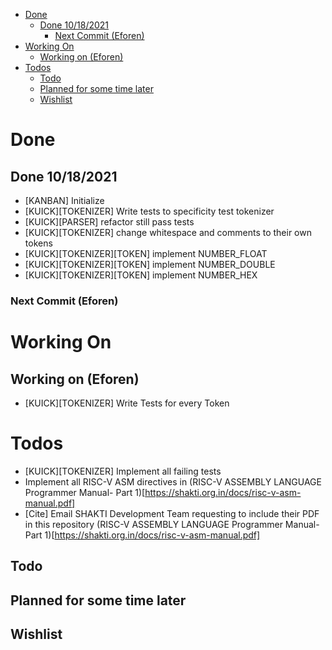 - [Done](#done)
  - [Done 10/18/2021](#done-10182021)
    - [Next Commit (Eforen)](#next-commit-eforen)
- [Working On](#working-on)
  - [Working on (Eforen)](#working-on-eforen)
- [Todos](#todos)
  - [Todo](#todo)
  - [Planned for some time later](#planned-for-some-time-later)
  - [Wishlist](#wishlist)

# Done
## Done 10/18/2021
* [KANBAN] Initialize
* [KUICK][TOKENIZER] Write tests to specificity test tokenizer
* [KUICK][PARSER] refactor still pass tests
* [KUICK][TOKENIZER] change whitespace and comments to their own tokens
* [KUICK][TOKENIZER][TOKEN] implement NUMBER_FLOAT
* [KUICK][TOKENIZER][TOKEN] implement NUMBER_DOUBLE
* [KUICK][TOKENIZER][TOKEN] implement NUMBER_HEX
### Next Commit (Eforen)

# Working On
## Working on (Eforen)
* [KUICK][TOKENIZER] Write Tests for every Token

# Todos
* [KUICK][TOKENIZER] Implement all failing tests
* Implement all RISC-V ASM directives in (RISC-V ASSEMBLY LANGUAGE Programmer Manual- Part 1)[https://shakti.org.in/docs/risc-v-asm-manual.pdf]
* [Cite] Email SHAKTI Development Team requesting to include their PDF in this repository (RISC-V ASSEMBLY LANGUAGE Programmer Manual- Part 1)[https://shakti.org.in/docs/risc-v-asm-manual.pdf]
## Todo
## Planned for some time later
## Wishlist